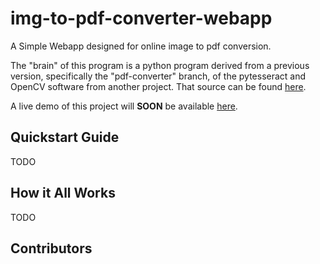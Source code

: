 # img-to-pdf-converter-webapp
A Simple Webapp designed for online image to pdf conversion.

The "brain" of this program is a python program derived from a previous version, specifically the "pdf-converter" branch, of the pytesseract and OpenCV software from another project. That source can be found [here](https://github.com/LukeIngram/Raspberry-pi-ML-OCR.git). 



A live demo of this project will **SOON** be available [here](https://www.cs.drexel.edu/~lfi23/).



## Quickstart Guide
TODO 






## How it All Works 
TODO

## Contributors

